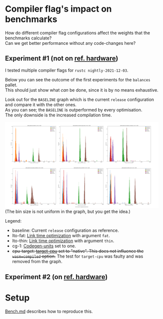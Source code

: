 # Compiler flag's impact on benchmarks

How do different compiler flag configurations affect the weights that the
benchmarks calculate?  
Can we get better performance without any code-changes here?  


## Experiment #1 (not on [ref. hardware])

I tested multiple compiler flags for `rustc nightly-2021-12-03`.

Below you can see the outcome of the first experiments for the `balances` pallet.  
This should just show what *can* be done, since it is by no means exhaustive.  

Look out for the `BASELINE` graph which is the current `release` configuration
and compare it with the other ones.  
As you can see; the `BASELINE` is outperformed by every optimisation.  
The only downside is the increased compilation time.  

![](out.png)
(The bin size is not uniform in the graph, but you get the idea.)

Legend:  
- baseline: Current `release` configuration as reference.
- lto-fat: [Link time optimization](https://doc.rust-lang.org/rustc/linker-plugin-lto.html) with argument `fat`.
- lto-thin: [Link time optimization](https://doc.rust-lang.org/rustc/linker-plugin-lto.html) with argument `thin`.
- cg-1: [Codegen-units](https://doc.rust-lang.org/rustc/codegen-options/index.html#codegen-units) set to one.
- ~~cpu-target: [target-cpu](https://doc.rust-lang.org/rustc/codegen-options/index.html#target-cpu) set to "native". This does not influence the `wasm=compiled` option.~~ The test for `target-cpu` was faulty and was removed from the graph.

## Experiment #2 (on [ref. hardware])



# Setup

[Bench.md](/scripts/bench.md) describes how to reproduce this.

<!-- LINKS -->
[ref. hardware]: https://docs.substrate.io/v3/concepts/weight/#:~:text=Intel%20Core%20i7%2D7700K%20CPU%20with%2064GB%20of%20RAM%20and%20an%20NVMe%20SSD

